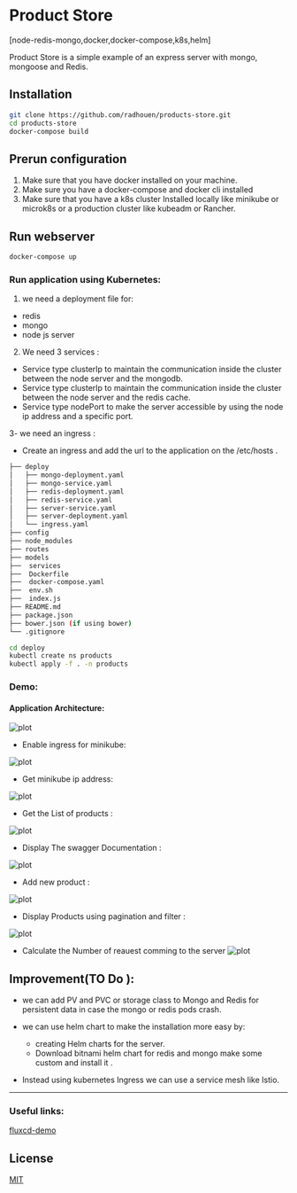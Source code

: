 # Product Store 

[node-redis-mongo,docker,docker-compose,k8s,helm]

Product Store is a simple example of an express server with mongo, mongoose and Redis.


## Installation
```bash
git clone https://github.com/radhouen/products-store.git
cd products-store
docker-compose build
```

## Prerun configuration
1. Make sure that you have docker installed on your machine.
2. Make sure you have a docker-compose and docker cli installed
3. Make sure that you have a k8s cluster Installed locally like minikube or microk8s or a production cluster like kubeadm or Rancher.

## Run webserver
```bash
docker-compose up
```


### Run application using Kubernetes:

1. we need a deployment file for:
- redis
- mongo
- node js server

2. We need 3 services :
- Service type clusterIp to maintain the communication inside the cluster between the node server and the mongodb.
- Service type clusterIp to maintain the communication inside the cluster between the node server and the redis cache.
- Service type nodePort to make the server accessible by using the node ip address and a specific port.

3- we need an ingress :
- Create an ingress and add the url to the application on the /etc/hosts .

```bash
├── deploy
│   ├── mongo-deployment.yaml
│   ├── mongo-service.yaml
│   ├── redis-deployment.yaml
│   ├── redis-service.yaml
│   ├── server-service.yaml
│   ├── server-deployment.yaml
│   └── ingress.yaml
├── config
├── node_modules
├── routes
├── models
├──  services
├──  Dockerfile
├──  docker-compose.yaml
├──  env.sh
├──  index.js
├── README.md
├── package.json
├── bower.json (if using bower)
└── .gitignore
```

```sh
cd deploy 
kubectl create ns products
kubectl apply -f . -n products 
```

### Demo:

#### Application Architecture:

![plot](./demo/products.png)


- Enable ingress for minikube:

![plot](./demo/enable-ingress-minikube.png)

- Get minikube ip address:

![plot](./demo/get-minikube-ip.png)


- Get the List of products :

![plot](./demo/get-products-list.png)

- Display The swagger Documentation :

![plot](./demo/swagger.png)


- Add new product :

![plot](./demo/create-product.png)


- Display Products using pagination and filter :

![plot](./demo/get-products-filter.png)

- Calculate the Number of reauest comming to the server
![plot](./demo/stats.png)
## Improvement(TO Do ):

- we can add PV and PVC or storage class to Mongo and Redis for persistent data in case the mongo or redis pods crash.

- we can use helm chart to make the installation more easy by:
  - creating Helm charts for the server.
  - Download bitnami helm chart for redis and mongo make some custom and install it .

- Instead using kubernetes Ingress we can use a service mesh like Istio.

---

### Useful links:
[fluxcd-demo](https://betterprogramming.pub/how-to-continuously-deliver-kubernetes-applications-with-flux-cd-502e4fb8ccfe)

## License
[MIT](https://choosealicense.com/licenses/mit/)